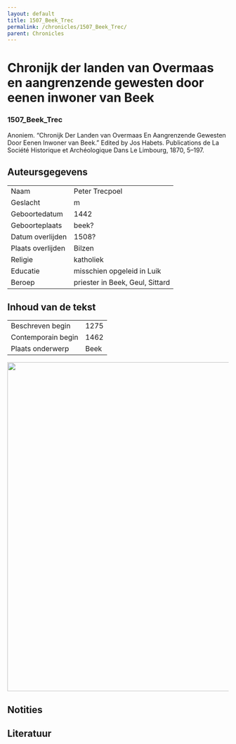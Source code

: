 ```yaml
---
layout: default
title: 1507_Beek_Trec
permalink: /chronicles/1507_Beek_Trec/
parent: Chronicles
--- 
```



# Chronijk der landen van Overmaas en aangrenzende gewesten door eenen inwoner van Beek 

### 1507_Beek_Trec 

Anoniem. “Chronijk Der Landen van Overmaas En Aangrenzende Gewesten Door Eenen Inwoner van Beek.” Edited by Jos Habets. Publications de La Société Historique et Archéologique Dans Le Limbourg, 1870, 5–197. 

## Auteursgegevens 

| | | 
| --------------- | --------------- | 
| Naam | Peter Trecpoel | 
| Geslacht | m | 
| Geboortedatum | 1442 | 
| Geboorteplaats | beek? | 
| Datum overlijden | 1508? | 
| Plaats overlijden | Bilzen | 
| Religie | katholiek | 
| Educatie | misschien opgeleid in Luik | 
| Beroep | priester in Beek, Geul, Sittard | 

## Inhoud van de tekst 

| | | 
| --------------- | --------------- | 
| Beschreven begin | 1275 | 
| Contemporain begin | 1462 | 
| Plaats onderwerp | Beek | 

[<img src="..\..\barplots_chronicles\1507_Beek_Trec.jpg" width="750"/>](..\..\barplots_chronicles\1507_Beek_Trec.jpg) 

## Notities 

## Literatuur 

